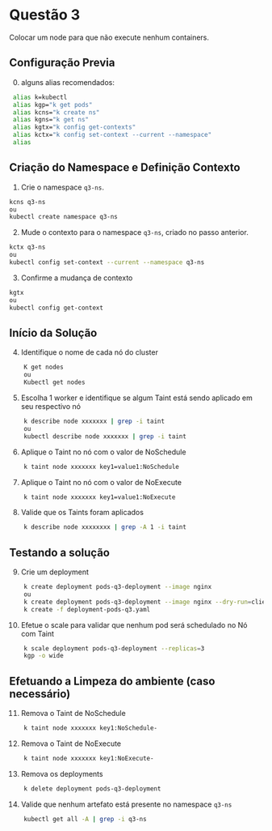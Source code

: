 # Questão 3

Colocar um node para que não execute nenhum containers.

## Configuração Previa
0. alguns alias recomendados:
```bash
 alias k=kubectl
 alias kgp="k get pods"
 alias kcns="k create ns"
 alias kgns="k get ns"
 alias kgtx="k config get-contexts"
 alias kctx="k config set-context --current --namespace"
 alias
```
## Criação do Namespace e Definição Contexto 
1. Crie o namespace `q3-ns`.
```bash
kcns q3-ns
ou
kubectl create namespace q3-ns
```
2. Mude o contexto para o namespace `q3-ns`, criado no passo anterior.
```bash
kctx q3-ns
ou
kubectl config set-context --current --namespace q3-ns
```
3. Confirme a mudança de contexto
```bash
kgtx
ou
kubectl config get-context
```

## Início da Solução
4. Identifique o nome de cada nó do cluster
```bash
    K get nodes
    ou
    Kubectl get nodes
```
5. Escolha 1 worker e identifique se algum Taint está sendo aplicado em seu respectivo nó
```bash
    k describe node xxxxxxx | grep -i taint
    ou
    kubectl describe node xxxxxxx | grep -i taint
```
6. Aplique o Taint no nó com o valor de NoSchedule
```bash
    k taint node xxxxxxx key1=value1:NoSchedule
```
7. Aplique o Taint no nó com o valor de NoExecute
```bash
    k taint node xxxxxxx key1=value1:NoExecute
```
8.  Valide que os Taints foram aplicados
```bash
    k describe node xxxxxxxx | grep -A 1 -i taint
```
## Testando a solução
9. Crie um deployment 
```bash
    k create deployment pods-q3-deployment --image nginx
    ou
    k create deployment pods-q3-deployment --image nginx --dry-run=client -o yaml > deployment-pods-q3.yaml
    k create -f deployment-pods-q3.yaml

```   
10. Efetue o scale para validar que nenhum pod será schedulado no Nó com Taint 
```bash
    k scale deployment pods-q3-deployment --replicas=3
    kgp -o wide

```
## Efetuando a Limpeza do ambiente (caso necessário)
11. Remova o Taint de NoSchedule
```bash
    k taint node xxxxxxx key1:NoSchedule-
```
12. Remova o Taint de NoExecute
```bash
    k taint node xxxxxxx key1:NoExecute-
```
13. Remova os deployments
```bash
    k delete deployment pods-q3-deployment
```
14. Valide que nenhum artefato está presente no namespace `q3-ns`
```bash
    kubectl get all -A | grep -i q3-ns
```